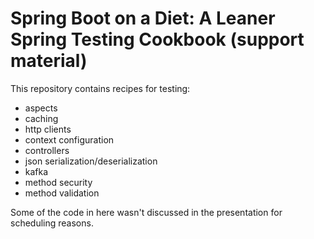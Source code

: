 # Spring Boot on a Diet: A Leaner Spring Testing Cookbook (support material)

This repository contains recipes for testing:
* aspects
* caching
* http clients
* context configuration
* controllers
* json serialization/deserialization
* kafka
* method security
* method validation

Some of the code in here wasn't discussed in the presentation for scheduling reasons.
